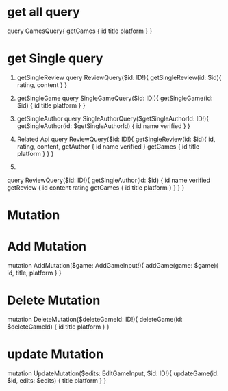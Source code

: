 # get all query
query GamesQuery{
  getGames {
    id
    title
    platform
  }
}

# get Single query
1.  getSingleReview
query ReviewQuery($id: ID!){
  getSingleReview(id: $id){
    rating,
    content
  }
}

2. getSingleGame
query SingleGameQuery($id: ID!){
  getSingleGame(id: $id) {
    id
    title
    platform
  }
}

3. getSingleAuthor
query SingleAuthorQuery($getSingleAuthorId: ID!){
  getSingleAuthor(id: $getSingleAuthorId) {
    id
    name
    verified
  }
}

4. Related Api
query ReviewQuery($id: ID!){
  getSingleReview(id: $id){
    id,
    rating,
    content,
    getAuthor {
      id
      name
      verified
    }
    getGames {
      id
      title
      platform
    }
  }
}

5. 
query ReviewQuery($id: ID!){
  getSingleAuthor(id: $id) {
    id
    name
    verified
    getReview {
      id
      content
      rating
      getGames {
        id
        title
        platform
      }
    }
  }
}

# Mutation

# Add Mutation
mutation AddMutation($game: AddGameInput!){
  addGame(game: $game){
    id,
    title,
    platform
  }
}

# Delete Mutation
mutation DeleteMutation($deleteGameId: ID!){
  deleteGame(id: $deleteGameId) {
    id
    title
    platform
  }
}


# update Mutation
mutation UpdateMutation($edits: EditGameInput,  $id: ID!){
  updateGame(id: $id, edits: $edits) {
    title
    platform
  }
}

